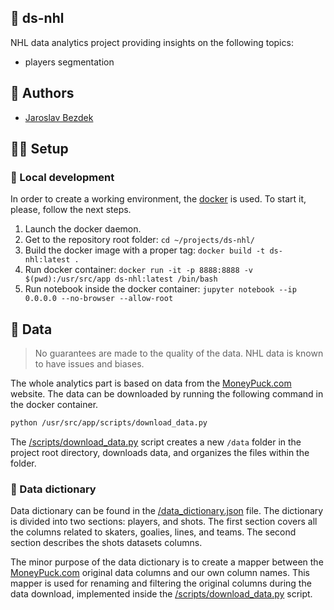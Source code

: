 ## :rocket: ds-nhl

NHL data analytics project providing insights on the following topics:

- players segmentation

## :pencil: Authors

- [Jaroslav Bezdek](https://www.github.com/jardabezdek)

## :construction_worker_man: Setup

### :wrench: Local development

In order to create a working environment, the [docker](https://www.docker.com/)
is used. To start it, please, follow the next steps.

1. Launch the docker daemon.
1. Get to the repository root folder: `cd ~/projects/ds-nhl/`
1. Build the docker image with a proper tag: `docker build -t ds-nhl:latest .`
1. Run docker container: `docker run -it -p 8888:8888 -v $(pwd):/usr/src/app ds-nhl:latest /bin/bash`
1. Run notebook inside the docker container: `jupyter notebook --ip 0.0.0.0 --no-browser --allow-root`

## :floppy_disk: Data

> No guarantees are made to the quality of the data. NHL data is known to have issues and biases.

The whole analytics part is based on data from the [MoneyPuck.com](https://moneypuck.com/data.htm)
website. The data can be downloaded by running the following command in the docker container.

```bash
python /usr/src/app/scripts/download_data.py
```

The [/scripts/download_data.py](./scripts/download_data.py) script creates a new `/data` folder
in the project root directory, downloads data, and organizes the files within the folder.

### :book: Data dictionary

Data dictionary can be found in the [/data_dictionary.json](./data_dictionary.json) file.
The dictionary is divided into two sections: players, and shots. The first section covers all the
columns related to skaters, goalies, lines, and teams. The second section describes the shots
datasets columns.

The minor purpose of the data dictionary is to create a mapper between the
[MoneyPuck.com](https://moneypuck.com/data.htm) original data columns and our own column names.
This mapper is used for renaming and filtering the original columns during the data download,
implemented inside the [/scripts/download_data.py](./scripts/download_data.py) script.

